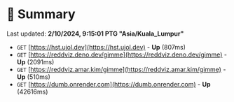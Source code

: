 # 📖 Summary
Last updated: **2/10/2024, 9:15:01 PTG "Asia/Kuala_Lumpur"**

- `GET` [https://hst.ujol.dev](https://hst.ujol.dev) - **Up** (807ms)
- `GET` [https://reddviz.deno.dev/gimme](https://reddviz.deno.dev/gimme) - **Up** (2091ms)
- `GET` [https://reddviz.amar.kim/gimme](https://reddviz.amar.kim/gimme) - **Up** (510ms)
- `GET` [https://dumb.onrender.com](https://dumb.onrender.com) - **Up** (42616ms)
